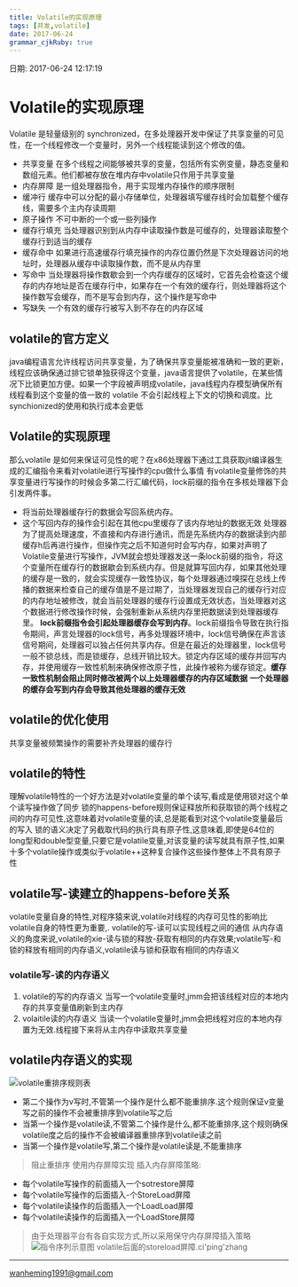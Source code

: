 ```yaml
---
title: Volatile的实现原理
tags: [并发,volatile]
date: 2017-06-24
grammar_cjkRuby: true
---
```

日期: 2017-06-24 12:17:19

# Volatile的实现原理
Volatile 是轻量级别的 synchronized，在多处理器开发中保证了共享变量的可见性，在一个线程修改一个变量时，另外一个线程能读到这个修改的值。
* 共享变量
在多个线程之间能够被共享的变量，包括所有实例变量，静态变量和数组元素。他们都被存放在堆内存中volatile只作用于共享变量
* 内存屏障 
	是一组处理器指令，用于实现堆内存操作的顺序限制
* 缓冲行
	缓存中可以分配的最小存储单位，处理器填写缓存线时会加载整个缓存线，需要多个主内存读周期
* 原子操作
	不可中断的一个或一些列操作
* 缓存行填充
	当处理器识别到从内存中读取操作数是可缓存的，处理器读取整个缓存行到适当的缓存
* 缓存命中
	如果进行高速缓存行填充操作的内存位置仍然是下次处理器访问的地址时，处理器从缓存中读取操作数，而不是从内存里
* 写命中
	当处理器将操作数歇会到一个内存缓存的区域时，它首先会检查这个缓存的内存地址是否在缓存行中，如果存在一个有效的缓存行，则处理器将这个操作数写会缓存，而不是写会到内存，这个操作是写命中
* 写缺失
	一个有效的缓存行被写入到不存在的内存区域
## volatile的官方定义
java编程语言允许线程访问共享变量，为了确保共享变量能被准确和一致的更新，线程应该确保通过排它锁单独获得这个变量，java语言提供了volatile，在某些情况下比锁更加方便。如果一个字段被声明成volatile，java线程内存模型确保所有线程看到这个变量的值一致的
volatile 不会引起线程上下文的切换和调度。比synchionized的使用和执行成本会更低
## Volatile的实现原理
那么volatile 是如何来保证可见性的呢？在x86处理器下通过工具获取jit编译器生成的汇编指令来看对volatile进行写操作的cpu做什么事情
有volatile变量修饰的共享变量进行写操作的时候会多第二行汇编代码，lock前缀的指令在多核处理器下会引发两件事。
* 将当前处理器缓存行的数据会写回系统内存。
* 这个写回内存的操作会引起在其他cpu里缓存了该内存地址的数据无效
处理器为了提高处理速度，不直接和内存进行通讯，而是先系统内存的数据读到内部缓存h后再进行操作，但操作完之后不知道何时会写内存，如果对声明了Volatile变量进行写操作，JVM就会想处理器发送一条lock前缀的指令，将这个变量所在缓存行的数据歇会到系统内存。但是就算写回内存，如果其他处理的缓存是一致的，就会实现缓存一致性协议，每个处理器通过嗅探在总线上传播的数据来检查自己的缓存值是不是过期了，当处理器发现自己的缓存行对应的内存地址被修改，就会当前处理器的缓存行设置成无效状态，当处理器对这个数据进行修改操作时候，会强制重新从系统内存里把数据读到处理器缓存里。
**lock前缀指令会引起处理器缓存会写到内存**。lock前缀指令导致在执行指令期间，声言处理器的lock信号，再多处理器环境中，lock信号确保在声言该信号期间，处理器可以独占任何共享内存。但是在最近的处理器里，lock信号一般不锁总线，而是锁缓存，总线开销比较大。锁定内存区域的缓存并回写内存，并使用缓存一致性机制来确保修改原子性，此操作被称为缓存锁定。**缓存一致性机制会阻止同时修改被两个以上处理器缓存的内存区域数据**
**一个处理器的缓存会写到内存会导致其他处理器的缓存无效**
## volatile的优化使用
共享变量被频繁操作的需要补齐处理器的缓存行

## volatile的特性

理解volatile特性的一个好方法是对volatile变量的单个读写,看成是使用锁对这个单个读写操作做了同步
锁的happens-before规则保证释放所和获取锁的两个线程之间的内存可见性,这意味着对volatile变量的读,总是能看到对这个volatile变量最后的写入
锁的语义决定了另截取代码的执行具有原子性,这意味着,即使是64位的long型和double型变量,只要它是volatile变量,对该变量的读写就具有原子性,如果十多个volatile操作或类似于volatile++这种复合操作这些操作整体上不具有原子性

## volatile写-读建立的happens-before关系

volatile变量自身的特性,对程序猿来说,volatile对线程的内存可见性的影响比volatile自身的特性更为重要,.
volatile的写-读可以实现线程之间的通信
从内存语义的角度来说,volatile的xie-读与锁的释放-获取有相同的内存效果;volatile写-和锁的释放有相同的内存语义,volatile读与锁和获取有相同的内存语义
### volatile写-读的内存语义
1. volatile的写的内存语义
当写一个volatile变量时,jmm会把该线程对应的本地内存的共享变量值刷新到主内存
2. volaitile读的内存语义
当读一个volatile变量时,jmm会把线程对应的本地内存置为无效.线程接下来将从主内存中读取共享变量
## volatile内存语义的实现
![volatile重排序规则表][1]
* 第二个操作为v写时,不管第一个操作是什么都不能重排序.这个规则保证v变量写之前的操作不会被重排序到volatile写之后
* 当第一个操作是volatile读,不管第二个操作是什么,都不能重排序,这个规则确保volatile度之后的操作不会被编译器重排序到volatile读之前
* 当第一个操作是volatile写,第二个操作是volatile读是,不能重排序

> 阻止重排序 使用内存屏障实现
插入内存屏障策略:
* 每个volatile写操作的前面插入一个sotrestore屏障
* 每个volatile写操作的后面插入-个StoreLoad屏障
* 每个volatile读操作的后面插入一个LoadLoad屏障
* 每个volatile读操作的后面插入一个LoadStore屏障
> 由于处理器平台有各自实现方式,所以采用保守内存屏障插入策略
![指令序列示意图][2]
> volatile后面的storeload屏障.ci'ping'zhang

----

wanheming1991@gmail.com


  [1]: http://oq6m1y13p.bkt.clouddn.com/1500623450934.jpg
  [2]: http://oq6m1y13p.bkt.clouddn.com/1500623837747.jpg